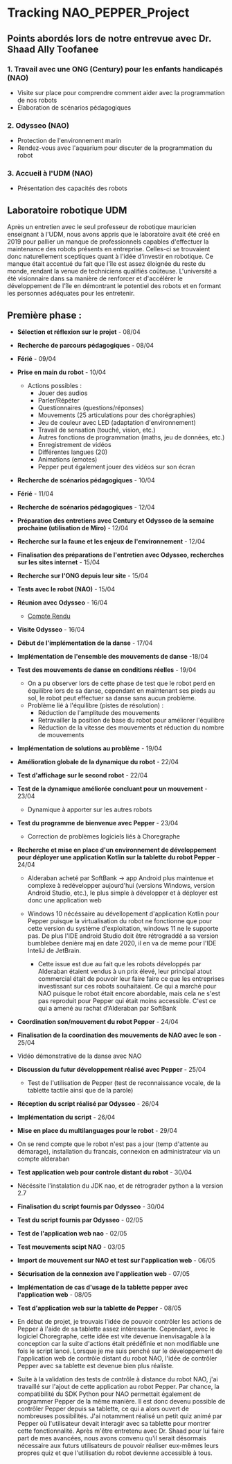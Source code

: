 # Tracking NAO_PEPPER_Project

## Points abordés lors de notre entrevue avec Dr. Shaad Ally Toofanee

### 1. Travail avec une ONG (Century) pour les enfants handicapés (NAO)
- Visite sur place pour comprendre comment aider avec la programmation de nos robots
- Élaboration de scénarios pédagogiques

### 2. Odysseo (NAO)
- Protection de l'environnement marin
- Rendez-vous avec l'aquarium pour discuter de la programmation du robot

### 3. Accueil à l'UDM (NAO)
- Présentation des capacités des robots

## Laboratoire robotique UDM

Après un entretien avec le seul professeur de robotique mauricien enseignant à l'UDM, nous avons appris que le laboratoire avait été créé en 2019 pour pallier un manque de professionnels capables d'effectuer la maintenance des robots présents en entreprise. Celles-ci se trouvaient donc naturellement sceptiques quant à l'idée d'investir en robotique. Ce manque était accentué du fait que l'île est assez éloignée du reste du monde, rendant la venue de techniciens qualifiés coûteuse. L'université a été visionnaire dans sa manière de renforcer et d'accélérer le développement de l'île en démontrant le potentiel des robots et en formant les personnes adéquates pour les entretenir.

## Première phase :

- **Sélection et réflexion sur le projet** - 08/04
- **Recherche de parcours pédagogiques** - 08/04
- **Férié** - 09/04
- **Prise en main du robot** - 10/04
  - Actions possibles :
    - Jouer des audios
    - Parler/Répéter
    - Questionnaires (questions/réponses)
    - Mouvements (25 articulations pour des chorégraphies)
    - Jeu de couleur avec LED (adaptation d'environnement)
    - Travail de sensation (touché, vision, etc.)
    - Autres fonctions de programmation (maths, jeu de données, etc.)
    - Enregistrement de vidéos
    - Différentes langues (20)
    - Animations (emotes)
    - Pepper peut également jouer des vidéos sur son écran

- **Recherche de scénarios pédagogiques** - 10/04
- **Férié** - 11/04
- **Recherche de scénarios pédagogiques** - 12/04
- **Préparation des entretiens avec Century et Odysseo de la semaine prochaine (utilisation de Miro)** - 12/04
- **Recherche sur la faune et les enjeux de l'environnement** - 12/04
- **Finalisation des préparations de l'entretien avec Odysseo, recherches sur les sites internet** - 15/04
- **Recherche sur l'ONG depuis leur site** - 15/04
- **Tests avec le robot (NAO)** - 15/04
- **Réunion avec Odysseo** - 16/04
  - [Compte Rendu](meeting_minutes/meeting_16_04.md)
- **Visite Odysseo** - 16/04
- **Début de l'implémentation de la danse** - 17/04
- **Implémentation de l'ensemble des mouvements de danse** -18/04
- **Test des mouvements de danse en conditions réelles** - 19/04 
  - On a pu observer lors de cette phase de test que le robot perd en équilibre lors de sa danse, cependant en maintenant ses pieds au sol, le robot peut effectuer sa danse sans aucun problème. 
  - Problème lié à l'équilibre (pistes de résolution) : 
    - Réduction de l'amplitude des mouvements
    - Retravailler la position de base du robot pour améliorer l'équilibre
    - Réduction de la vitesse des mouvements et réduction du nombre de mouvements
- **Implémentation de solutions au problème** - 19/04
- **Amélioration globale de la dynamique du robot** - 22/04
- **Test d'affichage sur le second robot** - 22/04
- **Test de la dynamique améliorée concluant pour un mouvement** - 23/04
  - Dynamique à apporter sur les autres robots
- **Test du programme de bienvenue avec Pepper** - 23/04
  - Correction de problèmes logiciels liés à Choregraphe
- **Recherche et mise en place d'un environnement de développement pour déployer une application Kotlin sur la tablette du robot Pepper** - 24/04
  - Alderaban acheté par SoftBank -> app Android plus maintenue et complexe à redévelopper aujourd'hui (versions Windows, version Android Studio, etc.), le plus simple à développer et à déployer est donc une application web

  - Windows 10 nécéssaire au dévellopement d'application Kotlin pour Pepper puisque la virtualisation du robot ne fonctionne que pour cette version du système d'exploitation, windows 11 ne le supporte pas. De plus l'IDE android Studio doit être rétrograddé a sa version bumblebee denière maj en date 2020, il en va de meme pour l'IDE InteliJ de JetBrain.

	- Cette issue est due au fait que les robots développés par Alderaban étaient vendus à un prix élevé, leur principal atout commercial était de pouvoir leur faire faire ce que les entreprises investissant sur ces robots souhaitaient. Ce qui a marché pour NAO puisque le robot était encore abordable, mais cela ne s'est pas reproduit pour Pepper qui était moins accessible. C'est ce qui a amené au rachat d'Alderaban par SoftBank
- **Coordination son/mouvement du robot Pepper** - 24/04
- **Finalisation de la coordination des mouvements de NAO avec le son** - 25/04
 - Vidéo démonstrative de la danse avec NAO
- **Discussion du futur développement réalisé avec Pepper** - 25/04
  - Test de l'utilisation de Pepper (test de reconnaissance vocale, de la tablette tactile ainsi que de la parole)
- **Réception du script réalisé par Odysseo** - 26/04
- **Implémentation du script** - 26/04
- **Mise en place du multilanguages pour le robot** - 29/04
 - On se rend compte que le robot n'est pas a jour (temp d'attente au démarage), installation du francais, connexion en administrateur via un compte alderaban
- **Test application web pour controle distant du robot** - 30/04
 - Nécéssite l'instalation du JDK nao, et de rétrograder python a la version 2.7
- **Finalisation du script fournis par Odysseo** - 30/04
- **Test du script fournis par Odysseo** - 02/05
- **Test de l'application web nao** - 02/05
- **Test mouvements scipt NAO** - 03/05
- **Import de mouvement sur NAO et test sur l'application web** - 06/05
- **Sécurisation de la connexion ave l'application web** - 07/05
- **Implémentation de cas d'usage de la tablette pepper avec l'application web** - 08/05
- **Test d'application web sur la tablette de Pepper** - 08/05
 - En début de projet, je trouvais  l'idée de pouvoir contrôler les actions de Pepper à l'aide de sa tablette assez intéressante. Cependant, avec le logiciel Choregraphe, cette idée est vite devenue inenvisagable à la conception car la suite d'actions était prédéfinie et non modifiable une fois le script lancé. Lorsque je me suis penché sur le développement de l'application web de contrôle distant du robot NAO, l'idée de contrôler Pepper avec sa tablette est devenue bien plus réaliste.

 - Suite à la validation des tests de contrôle à distance du robot NAO, j'ai travaillé sur l'ajout de cette application au robot Pepper. Par chance, la compatibilité du SDK Python pour NAO permettait également de programmer Pepper de la même manière. Il est donc devenu possible de contrôler Pepper depuis sa tablette, ce qui a alors ouvert de nombreuses possibilités. J'ai notamment réalisé un petit quiz animé par Pepper où l'utilisateur devait interagir avec sa tablette pour montrer cette fonctionnalité. Après m'être entretenu avec Dr. Shaad pour lui faire part de mes avancées, nous avons convenu qu'il serait désormais nécessaire aux futurs utilisateurs de pouvoir réaliser eux-mêmes leurs propres quiz et que l'utilisation du robot devienne accessible à tous.